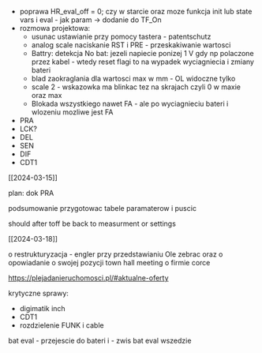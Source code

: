 - poprawa HR_eval_off = 0; czy w starcie oraz moze funkcja init lub state vars i eval - jak param -> dodanie do TF_On
- rozmowa projektowa:
	- usunac ustawianie przy pomocy tastera - patentschutz
	- analog scale naciskanie RST i PRE - przeskakiwanie wartosci
	- Battry: detekcja No bat: jezeli napiecie ponizej 1 V gdy np polaczone przez kabel - wtedy reset flagi to na wypadek wyciagniecia i zmiany bateri
	- blad zaokraglania dla wartosci max w mm - OL widoczne tylko
	- scale 2 - wskazowka ma blinkac tez na skrajach czyli 0 w maxie oraz max 
	- Blokada wszystkiego nawet FA - ale po wyciagnieciu bateri i wlozeniu mozliwe jest FA
- PRA
- LCK?
- DEL
- SEN
- DIF
- CDT1 
 
 
 [[2024-03-15]]
 
plan:
dok PRA

podsumowanie
przygotowac tabele paramaterow i puscic

should after toff be back to measurment or settings

[[2024-03-18]]




o restrukturyzacja - engler przy przedstawianiu Ole
 zebrac
 oraz o opowiadanie o swojej pozycji
 town hall meeting o firmie corce


https://plejadanieruchomosci.pl/#aktualne-oferty



krytyczne sprawy:
- digimatik inch
- CDT1
- rozdzielenie FUNK i cable

bat eval - przejescie do bateri i - zwis
bat eval wszedzie




